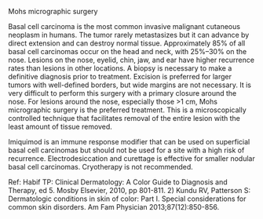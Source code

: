 Mohs micrographic surgery

Basal cell carcinoma is the most common invasive malignant cutaneous neoplasm in humans. The tumor rarely metastasizes but it can advance by direct extension and can destroy normal tissue. Approximately 85% of all basal cell carcinomas occur on the head and neck, with 25%–30% on the nose. Lesions on the nose, eyelid, chin, jaw, and ear have higher recurrence rates than lesions in other locations. A biopsy is necessary to make a definitive diagnosis prior to treatment. Excision is preferred for larger tumors with well-defined borders, but wide margins are not necessary. It is very difficult to perform this surgery with a primary closure around the nose. For lesions around the nose, especially those >1 cm, Mohs micrographic surgery is the preferred treatment. This is a microscopically controlled technique that facilitates removal of the entire lesion with the least amount of tissue removed.

Imiquimod is an immune response modifier that can be used on superficial basal cell carcinomas but should not be used for a site with a high risk of recurrence. Electrodesiccation and curettage is effective for smaller nodular basal cell carcinomas. Cryotherapy is not recommended.

Ref:  Habif TP: Clinical Dermatology: A Color Guide to Diagnosis and Therapy, ed 5. Mosby Elsevier, 2010, pp 801-811. 2)
Kundu RV, Patterson S: Dermatologic conditions in skin of color: Part I. Special considerations for common skin disorders.
Am Fam Physician 2013;87(12):850-856.